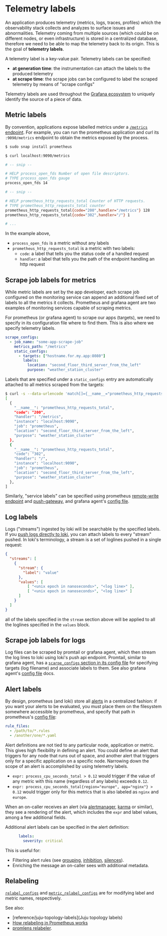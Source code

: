 # Telemetry labels

An application produces telemetry (metrics, logs, traces, profiles) which the observability stack collects and analyzes to surface issues and abnormalities. Telemetry coming from multiple sources (which could be on different nodes, or even infrastructure) is stored in a centralized database, therefore we need to be able to map the telemetry back to its origin.
This is the goal of **telemetry labels**.

A telemetry label is a key-value pair. Telemetry labels can be specified:
- **at generation time**: the instrumentation can attach the labels to the produced telemetry
- **at scrape time**: the scrape jobs can be configured to label the scraped telemetry by means of "scrape configs"

Telemetry labels are used throughout the [Grafana ecosystem](https://grafana.com/oss/) to uniquely identify the source of a piece of data.

## Metric labels

By convention, applications expose labelled metrics under a [`/metrics` endpoint](https://github.com/OpenObservability/OpenMetrics/blob/main/specification/OpenMetrics.md).
For example, you can run the prometheus application and curl its `:9090/metrics` endpoint to obtain the metrics exposed by the process.

```bash
$ sudo snap install prometheus

$ curl localhost:9090/metrics

# -- snip --

# HELP process_open_fds Number of open file descriptors.
# TYPE process_open_fds gauge
process_open_fds 14

# -- snip --

# HELP prometheus_http_requests_total Counter of HTTP requests.
# TYPE prometheus_http_requests_total counter
prometheus_http_requests_total{code="200",handler="/metrics"} 128
prometheus_http_requests_total{code="302",handler="/"} 1

# ...
```

In the example above,
- `process_open_fds` is a metric without any labels
- `prometheus_http_requests_total` is a metric with two labels: 
  - `code`: a label that tells you the status code of a handled request 
  - `handler`: a label that tells you the path of the endpoint handling an http request

## Scrape job labels for metrics

While metric labels are set by the app developer, each scrape job configured on the monitoring service can append an additional fixed set of labels to all the metrics it collects.
Prometheus and grafana agent are two examples of monitoring services capable of scraping metrics.

For prometheus (or grafana agent) to scrape our apps (targets), we need to specify in its configuration file where to find them. This is also where we specify telemetry labels.

```yaml
scrape_configs:
  - job_name: "some-app-scrape-job"
    metrics_path: "/metrics"
    static_configs:
      - targets: ["hostname.for.my.app:8080"]
        labels:
          location: "second_floor_third_server_from_the_left"
          purpose: "weather_station_cluster"
```

Labels that are specified under a `static_configs` entry are automatically attached to all metrics scraped from the targets:

```bash
$ curl -s --data-urlencode 'match[]={__name__="prometheus_http_requests_total"}' localhost:9090/api/v1/series | jq '.data'
[
  {
    "__name__": "prometheus_http_requests_total",
    "code": "200",
    "handler": "/metrics",
    "instance": "localhost:9090",
    "job": "prometheus",
    "location": "second_floor_third_server_from_the_left",
    "purpose": "weather_station_cluster"
  },
  {
    "__name__": "prometheus_http_requests_total",
    "code": "302",
    "handler": "/",
    "instance": "localhost:9090",
    "job": "prometheus",
    "location": "second_floor_third_server_from_the_left",
    "purpose": "weather_station_cluster"
  },
]
```

Similarly, "service labels" can be specified using prometheus [remote-write endpoint](https://prometheus.io/docs/prometheus/latest/querying/api/#remote-write-receiver) and [push-gateway](https://github.com/prometheus/pushgateway/blob/master/README.md#use-it), and grafana agent's [config file](https://grafana.com/docs/agent/latest/configuration/metrics-config/).


## Log labels
Logs ("streams") ingested by loki will be searchable by the specified labels.
If you [push logs directly to loki](https://grafana.com/docs/loki/latest/api/#push-log-entries-to-loki), you can attach labels to every "stream" pushed.
In loki's terminology, a stream is a set of loglines pushed in a single request:
```json
{
  "streams": [
    {
      "stream": {
        "label": "value"
      },
      "values": [
          [ "<unix epoch in nanoseconds>", "<log line>" ],
          [ "<unix epoch in nanoseconds>", "<log line>" ]
      ]
    }
  ]
}
```

all of the labels specified in the `stream` section above will be applied to all the loglines specified in the `values` block.


## Scrape job labels for logs
Log files can be scraped by promtail or grafana agent, which then stream the log lines to loki using loki's push api endpoint.
Promtail, similar to grafana agent, has a [`scarpe_configs` section in its config file](https://grafana.com/docs/loki/latest/clients/promtail/configuration/#scrape_configs) for specifying targets (log filename) and associate labels to them.
See also grafana agent's [config file](https://grafana.com/docs/agent/latest/configuration/logs-config/) docs.


## Alert labels
By design, prometheus (and loki) store all [alerts](https://prometheus.io/docs/prometheus/latest/configuration/alerting_rules/) in a centralized fashion: if you want your alerts to be evaluated, you must place them on the filesystem somewhere accessible by prometheus, and specify that path in prometheus's [config file](https://prometheus.io/docs/prometheus/latest/configuration/configuration/#configuration-file):

```yaml
rule_files:
  - /path/to/*.rules
  - /another/one/*.yaml
```

Alert definitions are not tied to any particular node, application or metric.
This gives high flexibility in defining an alert. You could define an alert that triggers for any node that runs out of space, and another alert that triggers only for a specific application on a specific node. Narrowing down the scope of an alert is accomplished by using telemetry labels.

- `expr: process_cpu_seconds_total > 0.12`  would trigger if the value of any metric with this name (regardless of any labels) exceeds `0.12`.
- `expr: process_cpu_seconds_total{region="europe", app="nginx"} > 0.12`  would trigger only for this metrics that is also labeled as `nginx` and `europe`.

When an on-caller receives an alert (via [alertmanager](https://prometheus.io/docs/alerting/latest/alertmanager/), [karma](https://github.com/prymitive/karma) or similar), they see a rendering of the alert, which includes the `expr` and label values, among a few additional fields.

Additional alert labels can be specified in the alert definition:
```yaml
      labels:
        severity: critical
```

This is useful for:
- Filtering alert rules (see [grouping](https://prometheus.io/docs/alerting/latest/alertmanager/#grouping), [inhibition](https://prometheus.io/docs/alerting/latest/alertmanager/#inhibition), [silences](https://prometheus.io/docs/alerting/latest/alertmanager/#silences)).
- Enriching the message an on-caller sees with additional metadata.


## Relabeling
[`relabel_configs`](https://prometheus.io/docs/prometheus/latest/configuration/configuration/#relabel_config) and [`metric_relabel_configs`](https://prometheus.io/docs/prometheus/latest/configuration/configuration/#metric_relabel_configs) are for modifying label and metric names, respectively.

See also:
- [reference/juju-topology-labels](Juju topology labels)
- [How relabeling in Prometheus works](https://grafana.com/blog/2022/03/21/how-relabeling-in-prometheus-works)
- [promlens relabeler](https://relabeler.promlabs.com/).
